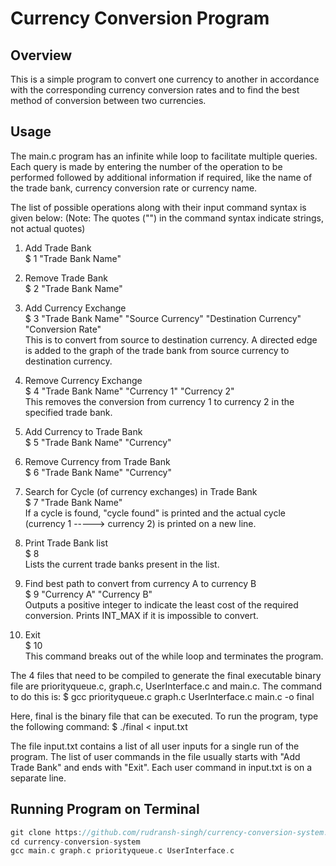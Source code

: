 # Currency Conversion Program

## Overview

This is a simple program to convert one currency to another in accordance with the corresponding currency conversion rates and to find the best method of conversion between two currencies. 

## Usage

The main.c program has an infinite while loop to facilitate multiple queries. Each query is made by entering the number of the operation to be performed followed by additional information if required, like the name of the trade bank, currency conversion rate or currency name.


The list of possible operations along with their input command syntax is given below:
(Note: The quotes ("") in the command syntax indicate strings, not actual quotes)

1. Add Trade Bank<br>
    $ 1 "Trade Bank Name"

2. Remove Trade Bank<br>
    $ 2 "Trade Bank Name"

3. Add Currency Exchange<br>
    $ 3 "Trade Bank Name" "Source Currency" "Destination Currency" "Conversion Rate"<br>
This is to convert from source to destination currency. A directed edge is added to the graph of the trade bank from source currency to destination currency.

4. Remove Currency Exchange<br>
    $ 4 "Trade Bank Name" "Currency 1" "Currency 2"<br>
This removes the conversion from currency 1 to currency 2 in the specified trade bank.

5. Add Currency to Trade Bank<br>
    $ 5 "Trade Bank Name" "Currency"

6. Remove Currency from Trade Bank<br>
    $ 6 "Trade Bank Name" "Currency"

7. Search for Cycle (of currency exchanges) in Trade Bank<br>
    $ 7 "Trade Bank Name"<br>
If a cycle is found, "cycle found" is printed and the actual cycle (currency 1 -----> currency 2) is printed on a new line.

8. Print Trade Bank list<br>
    $ 8<br>
Lists the current trade banks present in the list.

9. Find best path to convert from currency A to currency B<br>
    $ 9 "Currency A" "Currency B"<br>
Outputs a positive integer to indicate the least cost of the required conversion. Prints INT_MAX if it is impossible to convert. 

10. Exit<br>
    $ 10<br>
This command breaks out of the while loop and terminates the program.


The 4 files that need to be compiled to generate the final executable binary file are priorityqueue.c, graph.c, UserInterface.c and main.c. The command to do this is:
$ gcc priorityqueue.c graph.c UserInterface.c main.c -o final

Here, final is the binary file that can be executed. To run the program, type the following command:
$ ./final < input.txt

The file input.txt contains a list of all user inputs for a single run of the program. The list of user commands in the file usually starts with "Add Trade Bank" and ends with "Exit". Each user command in input.txt is on a separate line. 

## Running Program on Terminal

```C
git clone https://github.com/rudransh-singh/currency-conversion-system.git
cd currency-conversion-system
gcc main.c graph.c priorityqueue.c UserInterface.c
```



